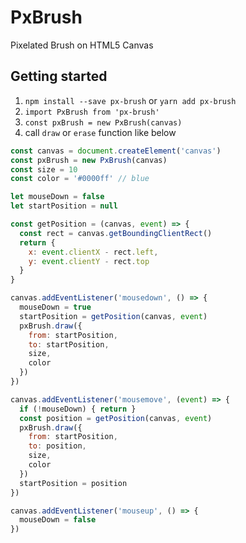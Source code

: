 # PxBrush

Pixelated Brush on HTML5 Canvas

## Getting started

1. `npm install --save px-brush` or `yarn add px-brush`
2. `import PxBrush from 'px-brush'`
3. `const pxBrush = new PxBrush(canvas)`
4. call `draw` or `erase` function like below

```js
const canvas = document.createElement('canvas')
const pxBrush = new PxBrush(canvas)
const size = 10
const color = '#0000ff' // blue

let mouseDown = false
let startPosition = null

const getPosition = (canvas, event) => {
  const rect = canvas.getBoundingClientRect()
  return {
    x: event.clientX - rect.left,
    y: event.clientY - rect.top
  }
}

canvas.addEventListener('mousedown', () => {
  mouseDown = true
  startPosition = getPosition(canvas, event)
  pxBrush.draw({
    from: startPosition,
    to: startPosition,
    size,
    color
  })
})

canvas.addEventListener('mousemove', (event) => {
  if (!mouseDown) { return }
  const position = getPosition(canvas, event)
  pxBrush.draw({
    from: startPosition,
    to: position,
    size,
    color
  })
  startPosition = position
})

canvas.addEventListener('mouseup', () => {
  mouseDown = false
})

```
